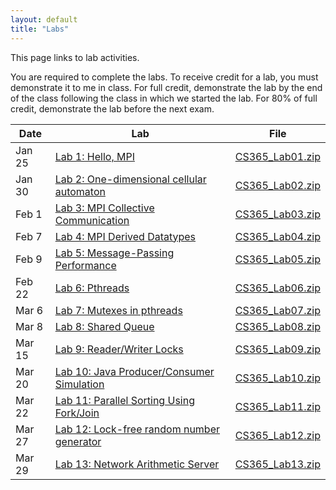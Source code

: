 ```yaml
---
layout: default
title: "Labs"
---
```


This page links to lab activities.

You are required to complete the labs.  To receive credit for a lab, you must demonstrate it to me in class.  For full credit, demonstrate the lab by the end of the class following the class in which we started the lab.  For 80% of full credit, demonstrate the lab before the next exam.

Date | Lab | File
---- | --- | ----
Jan 25 | [Lab 1: Hello, MPI](lab01.html) | [CS365\_Lab01.zip](CS365_Lab01.zip)
Jan 30 | [Lab 2: One-dimensional cellular automaton](lab02.html) | [CS365\_Lab02.zip](CS365_Lab02.zip)
Feb 1 | [Lab 3: MPI Collective Communication](lab03.html) | [CS365\_Lab03.zip](CS365_Lab03.zip)
Feb 7 | [Lab 4: MPI Derived Datatypes](lab04.html) | [CS365\_Lab04.zip](CS365_Lab04.zip)
Feb 9 | [Lab 5: Message-Passing Performance](lab05.html) | [CS365\_Lab05.zip](CS365_Lab05.zip)
Feb 22 | [Lab 6: Pthreads](lab06.html) | [CS365\_Lab06.zip](CS365_Lab06.zip)
Mar 6 | [Lab 7: Mutexes in pthreads](lab07.html) | [CS365\_Lab07.zip](CS365_Lab07.zip)
Mar 8 | [Lab 8: Shared Queue](lab08.html) | [CS365\_Lab08.zip](CS365_Lab08.zip)
Mar 15 | [Lab 9: Reader/Writer Locks](lab09.html) | [CS365\_Lab09.zip](CS365_Lab09.zip)
Mar 20 | [Lab 10: Java Producer/Consumer Simulation](lab10.html) | [CS365\_Lab10.zip](CS365_Lab10.zip)
Mar 22 | [Lab 11: Parallel Sorting Using Fork/Join](lab11.html) | [CS365\_Lab11.zip](CS365_Lab11.zip)
Mar 27 | [Lab 12: Lock-free random number generator](lab12.html) | [CS365\_Lab12.zip](CS365_Lab12.zip)
Mar 29 | [Lab 13: Network Arithmetic Server](lab13.html) | [CS365\_Lab13.zip](CS365_Lab13.zip)

<!--
Apr 14 | [Lab 14: Network Arithmetic Server (Java version)](lab14.html) | [CS365\_Lab14.zip](CS365_Lab14.zip) |
Apr 21 | [Lab 15: CUDA Image Processing](lab15.html) | [CS365\_Lab15.zip](CS365_Lab15.zip) | 
Apr 23 | [Lab 16: CUDA Threads](lab16.html) | [CS365\_Lab16.zip](CS365_Lab16.zip) |
Apr 28 | [Lab 17: Clojure futures](lab17.html) | n/a | 
-->
